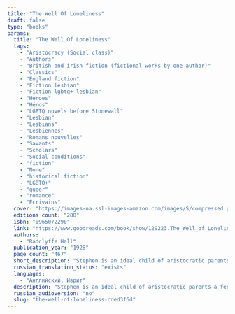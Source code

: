 ```yaml
---
title: "The Well Of Loneliness"
draft: false
type: "books"
params:
  title: "The Well Of Loneliness"
  tags:
    - "Aristocracy (Social class)"
    - "Authors"
    - "British and irish fiction (fictional works by one author)"
    - "Classics"
    - "England fiction"
    - "Fiction lesbian"
    - "Fiction lgbtq+ lesbian"
    - "Heroes"
    - "Héros"
    - "LGBTQ novels before Stonewall"
    - "Lesbian"
    - "Lesbians"
    - "Lesbiennes"
    - "Romans nouvelles"
    - "Savants"
    - "Scholars"
    - "Social conditions"
    - "fiction"
    - "None"
    - "historical fiction"
    - "LGBTQ+"
    - "queer"
    - "romance"
    - "Écrivains"
  cover: "https://images-na.ssl-images-amazon.com/images/S/compressed.photo.goodreads.com/books/1415588651i/129223.jpg"
  editions count: "288"
  isbn: "0965072290"
  link: "https://www.goodreads.com/book/show/129223.The_Well_of_Loneliness"
  authors:
    - "Radclyffe Hall"
  publication_year: "1928"
  page_count: "467"
  short_description: "Stephen is an ideal child of aristocratic parents—a fencer, a horse rider and a keen scholar. Stephen grows to be a war hero, a bestselling writer and a loyal, protective lover."
  russian_translation_status: "exists"
  languages:
    - "Английский, Иврит"
  description: "Stephen is an ideal child of aristocratic parents—a fencer, a horse rider and a keen scholar. Stephen grows to be a war hero, a bestselling writer and a loyal, protective lover. But Stephen is a woman, and her lovers are women. As her ambitions drive her, and society confines her, Stephen is forced into desperate actions.The Well of Lonelinesswas banned for obscenity when published in 1928. It became an international bestseller, and for decades was the single most famous lesbian novel. It has influenced how love between women is understood, for the twentieth century and beyond."
  russian_audioversion: "no"
  slug: "the-well-of-loneliness-cded3f6d"
---
```

